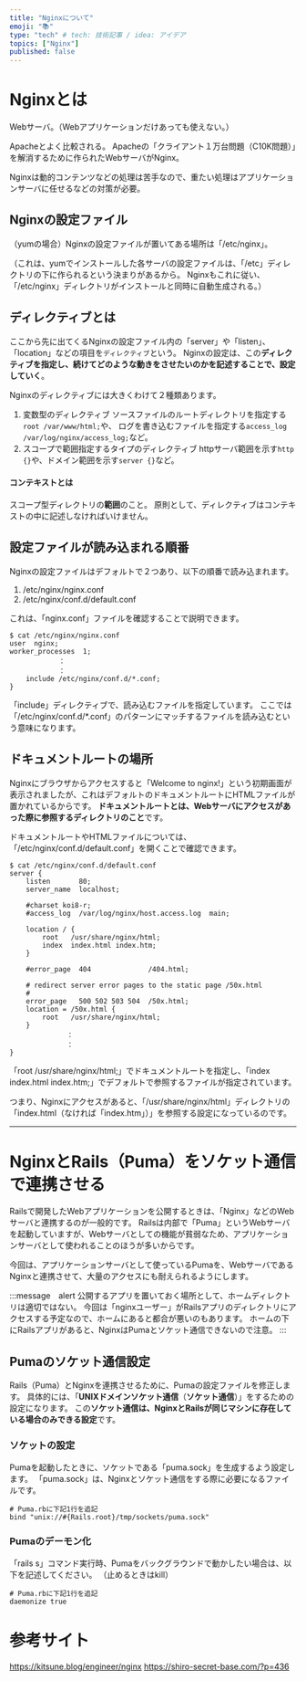 ```yaml
---
title: "Nginxについて"
emoji: "📚"
type: "tech" # tech: 技術記事 / idea: アイデア
topics: ["Nginx"]
published: false
---
```


# Nginxとは
Webサーバ。（Webアプリケーションだけあっても使えない。）

Apacheとよく比較される。
Apacheの「クライアント１万台問題（C10K問題）」を解消するために作られたWebサーバがNginx。

Nginxは動的コンテンツなどの処理は苦手なので、重たい処理はアプリケーションサーバに任せるなどの対策が必要。

## Nginxの設定ファイル
（yumの場合）Nginxの設定ファイルが置いてある場所は「/etc/nginx」。

（これは、yumでインストールした各サーバの設定ファイルは、「/etc」ディレクトリの下に作られるという決まりがあるから。
Nginxもこれに従い、「/etc/nginx」ディレクトリがインストールと同時に自動生成される。）

## ディレクティブとは
ここから先に出てくるNginxの設定ファイル内の「server」や「listen」、「location」などの項目を`ディレクティブ`という。
Nginxの設定は、この**ディレクティブを指定し、続けてどのような動きをさせたいのかを記述することで、設定していく**。

Nginxのディレクティブには大きくわけて２種類あります。
1. 変数型のディレクティブ
  ソースファイルのルートディレクトリを指定する`root /var/www/html;`や、
  ログを書き込むファイルを指定する`access_log /var/log/nginx/access_log;`など。
2. スコープで範囲指定するタイプのディレクティブ
  httpサーバ範囲を示す`http {}`や、ドメイン範囲を示す`server {}`など。

#### コンテキストとは
スコープ型ディレクトリの**範囲**のこと。
原則として、ディレクティブはコンテキストの中に記述しなければいけません。
## 設定ファイルが読み込まれる順番
Nginxの設定ファイルはデフォルトで２つあり、以下の順番で読み込まれます。
1. /etc/nginx/nginx.conf
2. /etc/nginx/conf.d/default.conf

これは、「nginx.conf」ファイルを確認することで説明できます。
```
$ cat /etc/nginx/nginx.conf
user  nginx;
worker_processes  1;
            ：
            ：
    include /etc/nginx/conf.d/*.conf;
}
```
「include」ディレクティブで、読み込むファイルを指定しています。
ここでは「/etc/nginx/conf.d/*.conf」のパターンにマッチするファイルを読み込むという意味になります。

## ドキュメントルートの場所
Nginxにブラウザからアクセスすると「Welcome to nginx!」という初期画面が表示されましたが、これはデフォルトのドキュメントルートにHTMLファイルが置かれているからです。
**ドキュメントルートとは、Webサーバにアクセスがあった際に参照するディレクトリのこと**です。

ドキュメントルートやHTMLファイルについては、「/etc/nginx/conf.d/default.conf」を開くことで確認できます。
```
$ cat /etc/nginx/conf.d/default.conf
server {
    listen       80;
    server_name  localhost;

    #charset koi8-r;
    #access_log  /var/log/nginx/host.access.log  main;

    location / {
        root   /usr/share/nginx/html;
        index  index.html index.htm;
    }

    #error_page  404              /404.html;

    # redirect server error pages to the static page /50x.html
    #
    error_page   500 502 503 504  /50x.html;
    location = /50x.html {
        root   /usr/share/nginx/html;
    }
              ：
              ：
}
```
「root /usr/share/nginx/html;」でドキュメントルートを指定し、「index index.html index.htm;」でデフォルトで参照するファイルが指定されています。

つまり、Nginxにアクセスがあると、「/usr/share/nginx/html」ディレクトリの「index.html（なければ「index.htm」）」を参照する設定になっているのです。

---

# NginxとRails（Puma）をソケット通信で連携させる
Railsで開発したWebアプリケーションを公開するときは、「Nginx」などのWebサーバと連携するのが一般的です。
Railsは内部で「Puma」というWebサーバを起動していますが、Webサーバとしての機能が貧弱なため、アプリケーションサーバとして使われることのほうが多いからです。

今回は、アプリケーションサーバとして使っているPumaを、WebサーバであるNginxと連携させて、大量のアクセスにも耐えられるようにします。

:::message　alert
公開するアプリを置いておく場所として、ホームディレクトリは適切ではない。
今回は「nginxユーザー」がRailsアプリのディレクトリにアクセスする予定なので、ホームにあると都合が悪いのもあります。
ホームの下にRailsアプリがあると、NginxはPumaとソケット通信できないので注意。
:::

## Pumaのソケット通信設定
Rails（Puma）とNginxを連携させるために、Pumaの設定ファイルを修正します。
具体的には、「**UNIXドメインソケット通信**（**ソケット通信**）」をするための設定になります。
この**ソケット通信は、NginxとRailsが同じマシンに存在している場合のみできる設定**です。

### ソケットの設定
Pumaを起動したときに、ソケットである「puma.sock」を生成するよう設定します。
「puma.sock」は、Nginxとソケット通信をする際に必要になるファイルです。
```
# Puma.rbに下記1行を追記
bind "unix://#{Rails.root}/tmp/sockets/puma.sock"
```

### Pumaのデーモン化
「rails s」コマンド実行時、Pumaをバックグラウンドで動かしたい場合は、以下を記述してください。
（止めるときはkill）
```
# Puma.rbに下記1行を追記
daemonize true
```
# 参考サイト
https://kitsune.blog/engineer/nginx
https://shiro-secret-base.com/?p=436